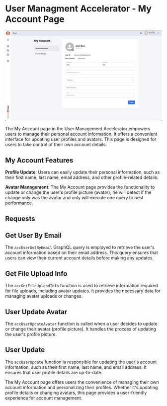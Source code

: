 # User Managment Accelerator - My Account Page

![My Account Page](../assets/accountPage.png)

The My Account page in the User Management Accelerator empowers users to manage their personal account information. It offers a convenient interface for updating user profiles and avatars. This page is designed for users to take control of their own account details.

## My Account Features

**Profile Update**: Users can easily update their personal information, such as their first name, last name, email address, and other profile-related details.

**Avatar Management**: The My Account page provides the functionality to update or change the user's profile picture (avatar), he will detect if the change only was the avatar and only will execute one query to best performance.

## Requests

## Get User By Email

The `accUserGetByEmail` GraphQL query is employed to retrieve the user's account information based on their email address. This query ensures that users can view their current account details before making any updates.

## Get File Upload Info

The `accGetFileUploadInfo` function is used to retrieve information required for file uploads, including avatar updates. It provides the necessary data for managing avatar uploads or changes.

## User Update Avatar

The `accUserUpdateAvatar` function is called when a user decides to update or change their avatar (profile picture). It handles the process of updating the user's profile picture.

## User Update

The `accUserUpdate` function is responsible for updating the user's account information, such as their first name, last name, and email address. It ensures that user profile details are up-to-date.

The My Account page offers users the convenience of managing their own account information and personalizing their profiles. Whether it's updating profile details or changing avatars, this page provides a user-friendly experience for account management.